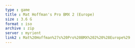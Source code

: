 ```yaml
---
type : game
title : Mat Hoffman's Pro BMX 2 (Europe)
size : 3.6 G
format : iso
archive : zip
server : myrient
link2 : Mat%20Hoffman%27s%20Pro%20BMX%202%20%28Europe%29
---
```

